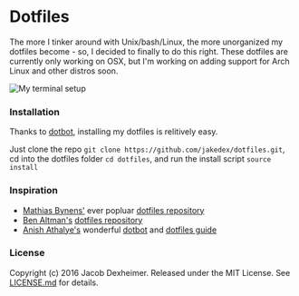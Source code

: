 # Dotfiles
The more I tinker around with Unix/bash/Linux, the more unorganized my dotfiles become - so, I decided to finally to do this right. These dotfiles are currently only working on OSX, but I'm working on adding support for Arch Linux and other distros soon.

![My terminal setup](http://www.jakedex.com/img/dotfiles.png)
### Installation
Thanks to [dotbot](https://github.com/anishathalye/dotbot), installing my dotfiles is relitively easy.

Just clone the repo `git clone https://github.com/jakedex/dotfiles.git`, cd into the dotfiles folder `cd dotfiles`, and run the install script `source install`

### Inspiration
* [Mathias Bynens'](https://mathiasbynens.be/) ever popluar [dotfiles repository](https://github.com/mathiasbynens/dotfiles)
* [Ben Altman's](http://benalman.com/) [dotfiles repository](https://github.com/cowboy/dotfiles)
* [Anish Athalye's](http://www.anishathalye.com/) wonderful [dotbot](https://github.com/anishathalye/dotbot) and [dotfiles guide](http://www.anishathalye.com/2014/08/03/managing-your-dotfiles/)

### License
Copyright (c) 2016 Jacob Dexheimer. Released under the MIT License. See [LICENSE.md](https://github.com/jakedex/dotfiles/blob/master/LICENSE) for details.
